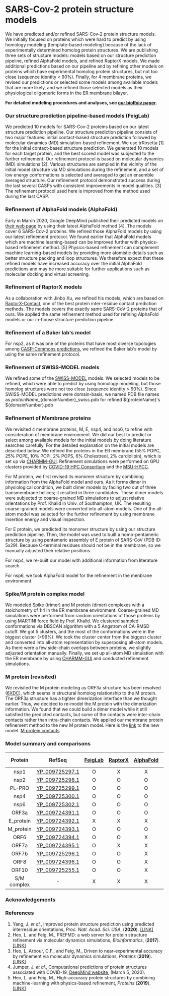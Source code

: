 # SARS-Cov-2 protein structure models
We have predicted and/or refined SARS-Cov-2 protein structure models. We initially focused on proteins which were hard to predict by using homology modeling (template-based modeling) because of the lack of experimentally determined homolog protein structures. We are publishing three sets of structure models: models based on our structure prediction pipeline, refined AlphaFold models, and refined RaptorX models. We made additional predictions based on our pipeline and by refining other models on proteins which have experimental homolog protein structures, but not too close (sequence identity < 90%). Finally, for 4 membrane proteins, we revised our predictions or selected some models among available models that are more likely, and we refined those selected models as their physiological oligomeric forms in the ER membrane bilayer.

**For detailed modeling procedures and analyses, see [our bioRxiv paper](https://www.biorxiv.org/content/10.1101/2020.03.25.008904v1).**

### Our structure prediction pipeline-based models (FeigLab)
We predicted 10 models for SARS-Cov-2 proteins based on our latest structure prediction pipeline. Our structure prediction pipeline consists of two major features: initial contact-based structure prediction followed by molecular dynamics (MD) simulation-based refinement. We use trRosetta [1] for the initial contact-based structure prediction. We generated 10 models for each target protein, and the best scored model was subjected to the further refinement. Our refinement protocol is based on molecular dynamics (MD) simulations [2]. Various structures are sampled in the vicinity of the initial model structure via MD simulations during the refinement, and a set of low energy conformations is selected and averaged to get an ensemble averaged structure. Our refinement protocol demonstrated success during the last several CASPs with consistent improvements in model qualities. [3] The refinement protocol used here is improved from the method used during the last CASP.

### Refinement of AlphaFold models (AlphaFold)
Early in March 2020, Google DeepMind published their predicted models on [their web page](https://deepmind.com/research/open-source/computational-predictions-of-protein-structures-associated-with-COVID-19) by using their latest AlphaFold method [4]. The models cover 6 SARS-Cov-2 proteins. We refined those AlphaFold models by using our latest refinement protocol. We found earlier that AlphaFold models which are machine learning-based can be improved further with physics-based refinement method. [5] Physics-based refinement can complement machine learning-based models by providing more atomistic details such as better structure packing and loop structures. We therefore expect that these refined models have increased accuracy over the initial AlphaFold predictions and may be more suitable for further applications such as molecular docking and virtual screening.

### Refinement of RaptorX models
As a collaboration with Jinbo Xu, we refined his models, which are based on [RaptorX-Contact](http://raptorx.uchicago.edu/), one of the best protein inter-residue contact prediction methods. The models covers the exactly same SARS-CoV-2 proteins that of ours. We applied the same refinement method used for refining AlphaFold models or our in-house structure prediction pipeline.

### Refinement of a Baker lab's model
For nsp2, as it was one of the proteins that have most diverse topologies among [CASP-Commons predictions](http://predictioncenter.org/caspcommons/), we refined the Baker lab's model by using the same refinement protocol.

### Refinement of SWISS-MODEL models
We refined some of the [SWISS-MODEL](http://swissmodel.expasy.org/repository/species/2697049) models. We selected models
to be refined, which were able to predict by using homology modeling, but those homolog structures were not too close
(sequence identity > 90%). Since SWISS-MODEL predictions were domain-basis, we named PDB file names as
${proteinName}\_${domainNumber}\_swiss.pdb for refined ${proteinName}'s ${domainNumber}.pdb

### Refinement of Membrane proteins
We revisited 4 membrane proteins, M, E, nsp4, and nsp6, to refine with consideration of membrane environment. We did our
best to predict or select among available models for the initial models by doing literature searches carefully. For the
detailed explanation on the initial models are described below. We refined the proteins in the ER membrane (55% POPC, 25% POPE, 10% POPI, 2% POPS, 6% Cholestreol, 2% cardiolipin), which
is set up via [CHARMM-GUI](http://www.charmm-gui.org/?doc=input/membrane.bilayer). Refinement simulations were performed
on GPU clusters provided by [COVID-19 HPC Consortium](https://covid19-hpc-consortium.org/) and
the [MSU-HPCC](https://icer.msu.edu/about/announcements/covid-19-research-icer-queue-times).

For M protein, we first revised its monomer structure by combining information from the AlphaFold model and ours. As it
forms dimer in physiological condition, we built dimer models by facing two out of three transmembrane helices; it
resulted in three candidates. These dimer models were subjected to coarse-grained MD simulations to adjust relative
orientations by Prof. Khalid in Univ. of Southampton, UK. The resulting coarse-grained models were converted into
all-atom models. One of the all-atom model was selected for the further refinement by using membrane insertion energy
and visual inspection.

For E protein, we predicted its monomer structure by using our structure prediction pipeline. Then, the model was used
to built a homo-pentameric structure by using pentameric assembly of E protein of SARS-CoV (PDB ID: 5x29). Because
C-terminal residues should not be in the membrane, so we manually adjusted their relative positions.

For nsp4, we re-built our model with additional information from literature search.

For nsp6, we took AlphaFold model for the refinement in the menbrane environment.

### Spike/M protein complex model
We modeled Spike (trimer) and M protein (dimer) complexes with a stoichometry of 1:4 in the ER membrane environment.
Coarse-grained MD simulations were performed from random orientations of those proteins by using MARTINI force field by
Prof. Khalid. We clustered sampled conformations via DBSCAN algorithm with a 5 Angstrom of CA-RMSD cutoff. We got 5
clusters, and the most of the conformations were in the biggest cluster (>99%). We took the cluster center from the
biggest cluster and converted into all-atom representation by superposing all-atom models. As there were a few
side-chain overlaps between proteins, we slightly adjusted orientation manually. Finally, we set up all-atom MD simulation 
with the ER membrane by using [CHARMM-GUI](http://www.charmm-gui.org/?doc=input/membrane.bilayer) and conducted
refinement simulations.

### M protein (revisited)
We revisited the M protein modeling as ORF3a structure has been resolved ([6XDC](https://www.rcsb.org/structure/6XDC)),
which seems in structural homolog relationship to the M protein. The ORF3a structure has a tighter dimerization
interface than we thought earlier. Thus, we decided to re-model the M protein with the dimerization information. We
found that we could build a dimer model while it still satisfied the predicted contacts, but some of the contacts were
inter-chain contacts rather than intra-chain contacts. We applied our membrane protein refinement method to the new M
protein model. Here is the [link](https://github.com/feiglab/sars-cov-2-proteins/tree/master/Membrane/M_dimer_new.pdb)
to the new model.
[M protein contacts](https://github.com/feiglab/sars-cov-2-proteins/tree/master/images/M_contact.png)

### Model summary and comparisons
|  Protein  | RefSeq | [FeigLab](https://github.com/feiglab/sars-cov-2-proteins/tree/master/FeigLab) | [RaptorX](https://github.com/feiglab/sars-cov-2-proteins/tree/master/RaptorX) | [AlphaFold](https://github.com/feiglab/sars-cov-2-proteins/tree/master/AlphaFold) | [BakerLab](https://github.com/feiglab/sars-cov-2-proteins/tree/master/Soluble) | [SWISS-MODEL](https://github.com/feiglab/sars-cov-2-proteins/tree/master/Soluble) | [Membrane](https://github.com/feiglab/sars-cov-2-proteins/tree/master/Membrane) | [CASP-Commons](http://predictioncenter.org/caspcommons/models_consensus2.cgi) |
|:---------:|:--------:|:-------:|:-------:|:---------:|:--------:|:-----------:|:--------:|:--:|
|nsp1       | [YP_009725297.1](https://www.ncbi.nlm.nih.gov/protein/YP_009725297.1) | O | X | X | X | O | X | X |
|nsp2       | [YP_009725298.1](https://www.ncbi.nlm.nih.gov/protein/YP_009725298.1) | O | O | O | O | X | X | O |
|PL-PRO     | [YP_009725299.1](https://www.ncbi.nlm.nih.gov/protein/YP_009725299.1) | O | O | O | X | O | X | O |
|nsp4       | [YP_009725300.1](https://www.ncbi.nlm.nih.gov/protein/YP_009725300.1) | O | O | O | X | (partial) | O | O |
|nsp6       | [YP_009725302.1](https://www.ncbi.nlm.nih.gov/protein/YP_009725302.1) | O | O | O | X | X | O | O |
|ORF3a      | [YP_009724391.1](https://www.ncbi.nlm.nih.gov/protein/YP_009724391.1) | O | O | O | X | X | X | O |
|E\_protein | [YP_009724392.1](https://www.ncbi.nlm.nih.gov/protein/YP_009724392.1) | X | X | X | X | X | O | X |
|M\_protein | [YP_009724393.1](https://www.ncbi.nlm.nih.gov/protein/YP_009724393.1) | O | O | O | X | X | O | O |
|ORF6       | [YP_009724394.1](https://www.ncbi.nlm.nih.gov/protein/YP_009724394.1) | O | O | X | X | X | X | O |
|ORF7a      | [YP_009724395.1](https://www.ncbi.nlm.nih.gov/protein/YP_009724395.1) | O | X | X | O | O | X | X |
|ORF7b      | [YP_009725296.1](https://www.ncbi.nlm.nih.gov/protein/YP_009725296.1) | O | O | X | X | X | X | O |
|ORF8       | [YP_009724396.1](https://www.ncbi.nlm.nih.gov/protein/YP_009724396.1) | O | O | X | X | O | X | O |
|ORF10      | [YP_009725255.1](https://www.ncbi.nlm.nih.gov/protein/YP_009725255.1) | O | O | X | X | X | X | O |
|S/M complex| - | X | X | X | X | X | O | X |


### Acknowledgements


### References
1. Yang, J. *et al.*, Improved protein structure prediction using predicted interresidue orientations, *Proc. Natl. Acad. Sci. USA*, (**2020**). [[LINK]](https://www.pnas.org/content/117/3/1496.short)
2. Heo, L. and Feig, M., PREFMD: a web server for protein structure refinement via molecular dynamics simulations, *Bioinformatics*, (**2017**). [[LINK]](https://academic.oup.com/bioinformatics/article/34/6/1063/4604595)
3. Heo, L, Arbour, C.F., and Feig, M., Driven to near-experimental accuracy by refinement via molecular dynamics simulations, *Proteins* (**2019**). [[LINK]](https://onlinelibrary.wiley.com/doi/full/10.1002/prot.25759)
4. Jumper, J. *et al.*, Computational predictions of protein structures associated with COVID-19, [DeepMind website](https://deepmind.com/research/open-source/computational-predictions-of-protein-structures-associated-with-COVID-19), (March 5, 2020).
5. Heo, L. and Feig, M., High-accuracy protein structures by combining machine-learning with physics-based refinement, *Proteins* (**2019**). [[LINK]](https://onlinelibrary.wiley.com/doi/abs/10.1002/prot.25847)
